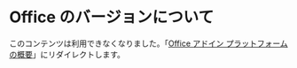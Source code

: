 # <a name="understanding-office-versions"></a>Office のバージョンについて

このコンテンツは利用できなくなりました。「[Office アドイン プラットフォームの概要](https://dev.office.com/docs/add-ins/overview/office-add-ins)」にリダイレクトします。
